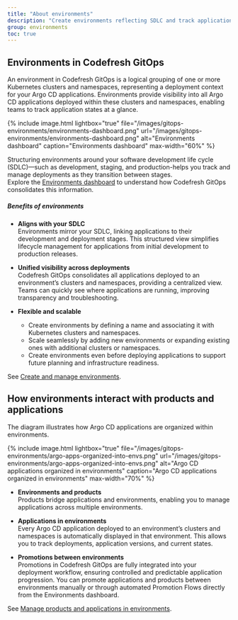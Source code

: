 ```yaml
---
title: "About environments"
description: "Create environments reflecting SDLC and track applications"
group: environments
toc: true
---
```




## Environments in Codefresh GitOps
An environment in Codefresh GitOps is a logical grouping of one or more Kubernetes clusters and namespaces, representing a deployment context for your Argo CD applications. Environments provide visibility into all Argo CD applications deployed within these clusters and namespaces, enabling teams to track application states at a glance.

{% include 
	image.html 
	lightbox="true" 
	file="/images/gitops-environments/environments-dashboard.png" 
	url="/images/gitops-environments/environments-dashboard.png" 
	alt="Environments dashboard" 
	caption="Environments dashboard"
  max-width="60%" 
%}

Structuring environments around your software development life cycle (SDLC)—such as development, staging, and production-helps you track and manage deployments as they transition between stages.  
Explore the [Environments dashboard]({{site.baseurl}}/docs/dashboards/gitops-environments/) to understand how Codefresh GitOps consolidates this information.  

#####  Benefits of environments

* **Aligns with your SDLC**  
  Environments mirror your SDLC, linking applications to their development and deployment stages. This structured view simplifies lifecycle management for applications from initial development to production releases.

* **Unified visibility across deployments**  
  Codefresh GitOps consolidates all applications deployed to an environment’s clusters and namespaces, providing a centralized view. Teams can quickly see where applications are running, improving transparency and troubleshooting.

* **Flexible and scalable**  
  * Create environments by defining a name and associating it with Kubernetes clusters and namespaces.
  * Scale seamlessly by adding new environments or expanding existing ones with additional clusters or namespaces.
  * Create environments even before deploying applications to support future planning and infrastructure readiness.

See [Create and manage environments]({{site.baseurl}}/docs/environments/create-manage-environments/).

## How environments interact with products and applications

The diagram illustrates how Argo CD applications are organized within environments.

{% include
image.html
lightbox="true"
file="/images/gitops-environments/argo-apps-organized-into-envs.png"
url="/images/gitops-environments/argo-apps-organized-into-envs.png"
alt="Argo CD applications organized in environments"
caption="Argo CD applications organized in environments"
max-width="70%"
%}

* **Environments and products**  
  Products bridge applications and environments, enabling you to manage applications across multiple environments.

* **Applications in environments**  
  Every Argo CD application deployed to an environment’s clusters and namespaces is automatically displayed in that environment. This allows you to track deployments, application versions, and current states.  

* **Promotions between environments**  
  Promotions in Codefresh GitOps are fully integrated into your deployment workflow, ensuring controlled and predictable application progression.
  You can promote applications and products between environments manually or through automated Promotion Flows directly from the Environments dashboard.


See [Manage products and applications in environments]({{site.baseurl}}/docs/environments/manage-apps-in-environments/).



